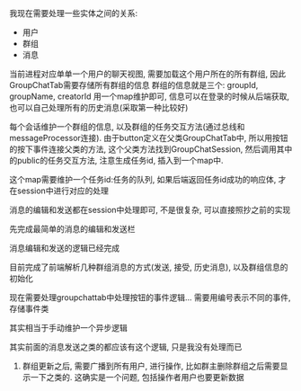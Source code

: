 我现在需要处理一些实体之间的关系:
- 用户
- 群组
- 消息
  
当前进程对应单单一个用户的聊天视图, 需要加载这个用户所在的所有群组, 因此GroupChatTab需要存储所有群组的信息
群组的信息就是三个: groupId, groupName, creatorId
用一个map维护即可, 信息可以在登录的时候从后端获取, 也可以自己处理所有的历史消息(采取第一种比较好)

每个会话维护一个群组的信息, 以及群组的任务交互方法(通过总线和messageProcessor连接). 由于button定义在父类GroupChatTab中, 所以用按钮的按下事件连接父类的方法, 这个父类方法找到GroupChatSession, 然后调用其中的public的任务交互方法, 注意生成任务id, 插入到一个map中. 

这个map需要维护一个任务id:任务的队列, 如果后端返回任务id成功的响应体, 才在session中进行对应的处理

消息的编辑和发送都在session中处理即可, 不是很复杂, 可以直接照抄之前的实现

先完成最简单的消息的编辑和发送栏

消息编辑和发送的逻辑已经完成

目前完成了前端解析几种群组消息的方式(发送, 接受, 历史消息), 以及群组信息的初始化

现在需要处理groupchattab中处理按钮的事件逻辑... 需要用编号表示不同的事件, 存储事件类

其实相当于手动维护一个异步逻辑

其实前面的消息发送之类的都应该有这个逻辑, 只是我没有处理而已



1. 群组更新之后, 需要广播到所有用户, 进行操作, 比如群主删除群组之后需要显示一下之类的. 这确实是一个问题, 包括操作者用户也要更新数据

